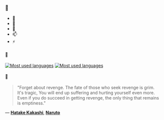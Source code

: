 ### 👋

- 🔭
- 🌱
- 💬
- 📫
- ⚡

#### 🧏

[![Most used languages](https://github-readme-stats-aynah.vercel.app/api/top-langs/?username=aynh&theme=solarized-dark&langs_count=6&layout=compact&hide_title=true)](https://github.com/anuraghazra/github-readme-stats#gh-dark-mode-only)
[![Most used languages](https://github-readme-stats-aynah.vercel.app/api/top-langs/?username=aynh&theme=solarized-light&langs_count=6&layout=compact&hide_title=true)](https://github.com/anuraghazra/github-readme-stats#gh-light-mode-only)

#### 💬

> "Forget about revenge. The fate of those who seek revenge is grim. It's tragic, You will end up suffering and hurting yourself even more. Even if you do succeed in getting revenge, the only thing that remains is emptiness."

&mdash; [**Hatake Kakashi**](https://myanimelist.net/character.php?q=Hatake%20Kakashi&cat=character), [**Naruto**](https://myanimelist.net/search/all?q=Naruto&cat=all)
